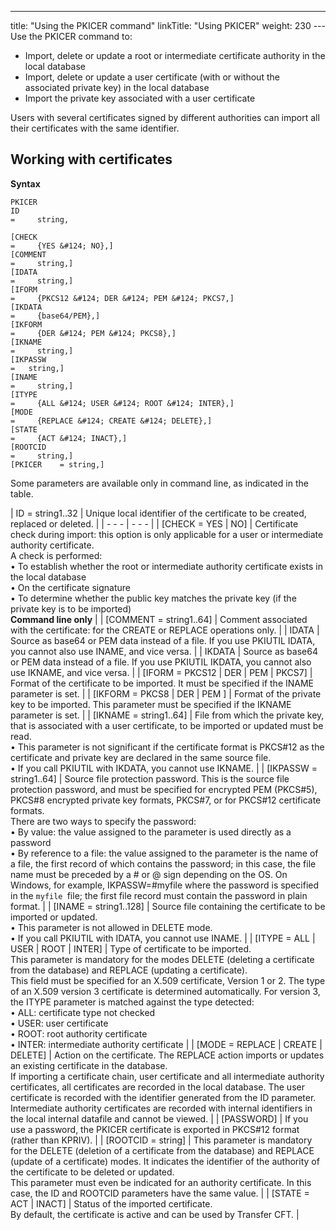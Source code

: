 ---
title: "Using  the PKICER command"
linkTitle: "Using PKICER"
weight: 230
--- Use the PKICER command to:

- Import,
    delete or update a root or intermediate certificate authority in the local
    database
- Import,
    delete or update a user certificate (with or without the associated private
    key) in the local database
- Import
    the private key associated with a user certificate

Users with several certificates signed by different authorities
can import all their certificates with the same identifier.

## Working with certificates

****Syntax****

```
PKICER
ID    
=     string,

[CHECK    
=     {YES &#124; NO},]
[COMMENT  
=     string,]
[IDATA     
=     string,]
[IFORM    
=     {PKCS12 &#124; DER &#124; PEM &#124; PKCS7,]
[IKDATA    
=     {base64/PEM},]
[IKFORM   
=     {DER &#124; PEM &#124; PKCS8},]
[IKNAME   
=     string,]
[IKPASSW  
=   string,]
[INAME    
=     string,]
[ITYPE    
=     {ALL &#124; USER &#124; ROOT &#124; INTER},]
[MODE    
=     {REPLACE &#124; CREATE &#124; DELETE},]
[STATE    
=     {ACT &#124; INACT},]
[ROOTCID  
=     string,]
[PKICER    = string,]

```

Some parameters are available only in command line, as indicated in the table.

| ID = string1..32 | Unique local identifier of the certificate to be created, replaced or deleted. |
| - - - | - - - |
| [CHECK = YES &#124; NO] | Certificate check during import: this option is only applicable for a user or intermediate authority certificate.<br/> A check is performed:<br/> • To establish whether the root or intermediate authority certificate exists in the local database<br/> • On the certificate signature<br/> • To determine whether the public key matches the private key (if the private key is to be imported)<br/> **Command line only** |
| [COMMENT = string1..64] | Comment associated with the certificate: for the CREATE or REPLACE operations only. |
| IDATA  | Source as base64 or PEM data instead of a file. If you use PKIUTIL IDATA, you cannot also use INAME, and vice versa.  |
| IKDATA  | Source as base64 or PEM data instead of a file. If you use PKIUTIL IKDATA, you cannot also use IKNAME, and vice versa. |
| [IFORM = PKCS12 &#124; DER &#124; PEM &#124; PKCS7] | Format of the certificate to be imported. It must be specified if the INAME parameter is set. |
| [IKFORM = PKCS8 &#124; DER &#124; PEM ] | Format of the private key to be imported. This parameter must be specified if the IKNAME parameter is set. |
| [IKNAME = string1..64] | File from which the private key, that is associated with a user certificate, to be imported or updated must be read.<br/> • This parameter is not significant if the certificate format is PKCS#12 as the certificate and private key are declared in the same source file.<br/> • If you call PKIUTIL with IKDATA, you cannot use IKNAME. |
| [IKPASSW = string1..64] | Source file protection password. This is the source file protection password, and must be specified for encrypted PEM (PKCS#5), PKCS#8 encrypted private key formats, PKCS#7, or for PKCS#12 certificate formats.<br/> There are two ways to specify the password:<br/> • By value: the value assigned to the parameter is used directly as a password<br/> • By reference to a file: the value assigned to the parameter is the name of a file, the first record of which contains the password; in this case, the file name must be preceded by a # or @ sign depending on the OS. On Windows, for example, IKPASSW=#myfile where the password is specified in the <code>myfile </code>file; the first file record must contain the password in plain format. |
| [INAME = string1..128] | Source file containing the certificate to be imported or updated.<br/> • This parameter is not allowed in DELETE mode.<br/> • If you call PKIUTIL with IDATA, you cannot use INAME. |
| [ITYPE = ALL &#124; USER &#124; ROOT &#124; INTER] | Type of certificate to be imported.<br/> This parameter is mandatory for the modes DELETE (deleting a certificate from the database) and REPLACE (updating a certificate).<br/> This field must be specified for an X.509 certificate, Version 1 or 2. The type of an X.509 version 3 certificate is determined automatically. For version 3, the ITYPE parameter is matched against the type detected:<br/> • ALL: certificate type not checked<br/> • USER: user certificate<br/> • ROOT: root authority certificate<br/> • INTER: intermediate authority certificate |
| [MODE = REPLACE &#124; CREATE &#124; DELETE] | Action on the certificate. The REPLACE action imports or updates an existing certificate in the database.<br/> If importing a certificate chain, user certificate and all intermediate authority certificates, all certificates are recorded in the local database. The user certificate is recorded with the identifier generated from the ID parameter. Intermediate authority certificates are recorded with internal identifiers in the local internal datafile and cannot be viewed. |
| [PASSWORD]  | If you use a password, the PKICER certificate is exported in PKCS#12 format (rather than KPRIV).  |
| [ROOTCID = string] | This parameter is mandatory for the DELETE (deletion of a certificate from the database) and REPLACE (update of a certificate) modes. It indicates the identifier of the authority of the certificate to be deleted or updated.<br/> This parameter must even be indicated for an authority certificate. In this case, the ID and ROOTCID parameters have the same value. |
| [STATE = ACT &#124; INACT] | Status of the imported certificate.<br/> By default, the certificate is active and can be used by Transfer CFT. |

